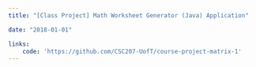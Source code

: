 ```yaml
---
title: "[Class Project] Math Worksheet Generator (Java) Application"

date: "2018-01-01"

links:
    code: 'https://github.com/CSC207-UofT/course-project-matrix-1'
---
```


